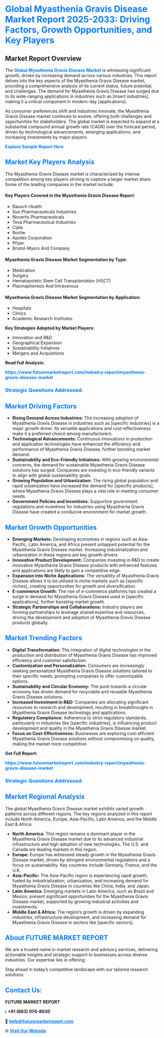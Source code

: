 <h1 style="color: #007BFF;">Global Myasthenia Gravis Disease Market Report 2025-2033: Driving Factors, Growth Opportunities, and Key Players</h1>

<section id="overview">
<h2>Market Report Overview</h2>
<p>The <a href="https://www.futuremarketreport.com/industry-report/myasthenia-gravis-disease-market" style="color: #007BFF; text-decoration: none;"><strong>Global Myasthenia Gravis Disease Market</strong></a> is witnessing significant growth, driven by increasing demand across various industries. This report delves into the key aspects of the Myasthenia Gravis Disease market, providing a comprehensive analysis of its current status, future potential, and challenges. The demand for Myasthenia Gravis Disease has surged due to its wide-ranging applications in industries such as [insert industries], making it a critical component in modern-day [applications].</p>
<p>As consumer preferences shift and industries innovate, the Myasthenia Gravis Disease market continues to evolve, offering both challenges and opportunities for stakeholders. The global market is expected to expand at a substantial compound annual growth rate (CAGR) over the forecast period, driven by technological advancements, emerging applications, and increasing investments by major players.</p>
</section>

<section id="overview">
<p><a href="https://www.futuremarketreport.com/request-sample/reportId=63685" style="color: #007BFF; text-decoration: none;"><strong>Explore Sample Report Here</strong></a></p>
</section>

<section id="key-players">
<h2 style="color: #007BFF;">Market Key Players Analysis</h2>
<p>The Myasthenia Gravis Disease market is characterized by intense competition among key players striving to capture a larger market share. Some of the leading companies in the market include:</p>
<h4>Key Players Covered in the Myasthenia Gravis Disease Report:</h4>
<ul><li>Bausch Health</li><li>Sun Pharmaceuticals Industries</li><li>Novartis Pharmaceuticals</li><li>Teva Pharmaceutical Industries</li><li>Cipla</li><li>Roche</li><li>Apotex Corporation</li><li>Pfizer</li><li>Bristol-Myers And Company</li></ul>
<h4>Myasthenia Gravis Disease Market Segmentation by Type:</h4>
<ul><li>Medication</li><li>Surgery</li><li>Hematopoietic Stem Cell Transplantation (HSCT)</li><li>Plasmapheresis And Intravenous</li></ul>

<h4>Myasthenia Gravis Disease Market Segmentation by Application:</h4>
<ul><li>Hospitals</li><li>Clinics</li><li>Academic Research Institutes</li></ul>
<p><strong>Key Strategies Adopted by Market Players:</strong></p>
<ul>
<li>Innovation and R&D</li>
<li>Geographical Expansion</li>
<li>Sustainability Initiatives</li>
<li>Mergers and Acquisitions</li>
</ul>
</section>

<section>
<p><strong>Read Full Analysis: </strong></p><a href="https://www.futuremarketreport.com/industry-report/myasthenia-gravis-disease-market" style="color: #007BFF; text-decoration: none;"><strong>https://www.futuremarketreport.com/industry-report/myasthenia-gravis-disease-market</strong></a>
<h3 style="color: #007BFF;">Strategic Questions Addressed:</h3>
</section>

<section id="driving-factors">
<h2 style="color: #007BFF;">Market Driving Factors</h2>
<ul>
<li><strong>Rising Demand Across Industries:</strong> The increasing adoption of Myasthenia Gravis Disease in industries such as [specific industries] is a major growth driver. Its versatile applications and cost-effectiveness make it a preferred choice among manufacturers.</li>
<li><strong>Technological Advancements:</strong> Continuous innovations in production and application technologies have enhanced the efficiency and performance of Myasthenia Gravis Disease, further boosting market demand.</li>
<li><strong>Sustainability and Eco-Friendly Initiatives:</strong> With growing environmental concerns, the demand for sustainable Myasthenia Gravis Disease solutions has surged. Companies are investing in eco-friendly variants to align with global sustainability goals.</li>
<li><strong>Growing Population and Urbanization:</strong> The rising global population and rapid urbanization have increased the demand for [specific products], where Myasthenia Gravis Disease plays a vital role in meeting consumer needs.</li>
<li><strong>Government Policies and Incentives:</strong> Supportive government regulations and incentives for industries using Myasthenia Gravis Disease have created a conducive environment for market growth.</li>
</ul>
</section>

<section id="growth-opportunities">
<h2 style="color: #007BFF;">Market Growth Opportunities</h2>
<ul>
<li><strong>Emerging Markets:</strong> Developing economies in regions such as Asia-Pacific, Latin America, and Africa present untapped potential for the Myasthenia Gravis Disease market. Increasing industrialization and urbanization in these regions are key growth drivers.</li>
<li><strong>Innovative Product Development:</strong> Companies investing in R&D to create innovative Myasthenia Gravis Disease products with enhanced features and applications are likely to gain a competitive edge.</li>
<li><strong>Expansion into Niche Applications:</strong> The versatility of Myasthenia Gravis Disease allows it to be utilized in niche markets such as [specific niches], creating opportunities for growth and diversification.</li>
<li><strong>E-commerce Growth:</strong> The rise of e-commerce platforms has created a surge in demand for Myasthenia Gravis Disease used in [specific applications], further boosting market growth.</li>
<li><strong>Strategic Partnerships and Collaborations:</strong> Industry players are forming partnerships to leverage shared expertise and resources, driving the development and adoption of Myasthenia Gravis Disease products globally.</li>
</ul>
</section>

<section id="trending-factors">
<h2 style="color: #007BFF;">Market Trending Factors</h2>
<ul>
<li><strong>Digital Transformation:</strong> The integration of digital technologies in the production and distribution of Myasthenia Gravis Disease has improved efficiency and customer satisfaction.</li>
<li><strong>Customization and Personalization:</strong> Consumers are increasingly seeking personalized Myasthenia Gravis Disease solutions tailored to their specific needs, prompting companies to offer customizable options.</li>
<li><strong>Sustainability and Circular Economy:</strong> The push towards a circular economy has driven demand for recyclable and reusable Myasthenia Gravis Disease solutions.</li>
<li><strong>Increased Investment in R&D:</strong> Companies are allocating significant resources to research and development, resulting in breakthroughs in Myasthenia Gravis Disease technology and applications.</li>
<li><strong>Regulatory Compliance:</strong> Adherence to strict regulatory standards, particularly in industries like [specific industries], is influencing product development and quality in the Myasthenia Gravis Disease market.</li>
<li><strong>Focus on Cost-Effectiveness:</strong> Businesses are exploring cost-efficient Myasthenia Gravis Disease solutions without compromising on quality, making the market more competitive.</li>
</ul>
</section>

<section>
<p><strong>Get Full Report: </strong></p><a href="https://www.futuremarketreport.com/industry-report/myasthenia-gravis-disease-market" style="color: #007BFF; text-decoration: none;"><strong>https://www.futuremarketreport.com/industry-report/myasthenia-gravis-disease-market</strong></a>
<h3 style="color: #007BFF;">Strategic Questions Addressed:</h3>
</section>


<section id="regional-analysis">
<h2 style="color: #007BFF;">Market Regional Analysis</h2>
<p>The global Myasthenia Gravis Disease market exhibits varied growth patterns across different regions. The key regions analyzed in this report include North America, Europe, Asia-Pacific, Latin America, and the Middle East & Africa:</p>
<ul>
<li><strong>North America:</strong> This region remains a dominant player in the Myasthenia Gravis Disease market due to its advanced industrial infrastructure and high adoption of new technologies. The U.S. and Canada are leading markets in this region.</li>
<li><strong>Europe:</strong> Europe has witnessed steady growth in the Myasthenia Gravis Disease market, driven by stringent environmental regulations and a focus on sustainability. Key countries include Germany, France, and the U.K.</li>
<li><strong>Asia-Pacific:</strong> The Asia-Pacific region is experiencing rapid growth, fueled by industrialization, urbanization, and increasing demand for Myasthenia Gravis Disease in countries like China, India, and Japan.</li>
<li><strong>Latin America:</strong> Emerging markets in Latin America, such as Brazil and Mexico, present significant opportunities for the Myasthenia Gravis Disease market, supported by growing industrial activities and investments.</li>
<li><strong>Middle East & Africa:</strong> The region’s growth is driven by expanding industries, infrastructure development, and increasing demand for Myasthenia Gravis Disease in sectors like [specific sectors].</li>
</ul>
</section>

<footer>
<h2 style="color: #007BFF;">About FUTURE MARKET REPORT</h2>
<p>We are a trusted name in market research and advisory services, delivering actionable insights and strategic support to businesses across diverse industries. Our expertise lies in offering:</p>

<p>Stay ahead in today’s competitive landscape with our tailored research solutions.</p>

<h2 style="color: #007BFF;">Contact Us:</h2>
<p><strong>FUTURE MARKET REPORT</strong></p>
<p>📞 <strong>+91 (883) 074-8030</strong></p>
<p>📧 <strong><a href="mailto:help@futuremarketreport.com" style="color: #007BFF;">help@futuremarketreport.com</a></strong></p>
<p>🌐 <strong><a href="https://www.futuremarketreport.com/" style="color: #007BFF;">Visit Our Website</a></strong></p>
</footer>